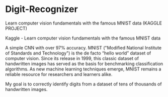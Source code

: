 # Digit-Recognizer
Learn computer vision fundamentals with the famous MNIST data (KAGGLE PROJECT)

Kaggle - Learn computer vision fundamentals with the famous MNIST data

A simple CNN with over 97% accuracy. 
MNIST ("Modified National Institute of Standards and Technology") is the de facto “hello world” dataset of computer vision. Since its release in 1999, this classic dataset of handwritten images has served as the basis for benchmarking classification algorithms. As new machine learning techniques emerge, MNIST remains a reliable resource for researchers and learners alike.

My goal is to correctly identify digits from a dataset of tens of thousands of handwritten images.
